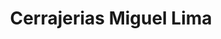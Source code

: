 ---
title: "Cerrajerias Miguel Lima"
url: /quetzaltenango/cerrajerias-miguel-lima/
shop: reparación de automóviles
---